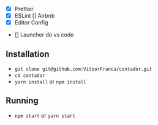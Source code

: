 - [x] Prettier
- [x] ESLint
      [] Airbnb
- [x] Editor Config

- [] Launcher do vs code

## Installation

- `git clone git@github.com:VitoorFranca/contador.git`
- `cd contador`
- `yarn install` or `npm install`

## Running

- `npm start` or `yarn start`
